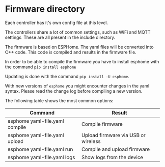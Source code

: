 # Firmware directory
Each controller has it's own config file at this level.

The controllers share a lot of common settings, such as WiFi and MQTT settings. These are all present in the include directory.

The firmware is based on ESPHome. The yaml files will be converted into C++ code. This code is compiled and results in the firmware file.

In order to be able to compile the firmware you have to install esphome with the command `pip install esphome`

Updating is done with the command `pip install -U esphome`.

With new versions of `esphome` you might encounter changes in the yaml syntax. Please read the change log before compiling a new version.

The following table shows the most common options:

| Command | Result|
| ---|---|
| esphome yaml-file.yaml compile | Compile firmware |
| esphome yaml-file.yaml upload | Upload firmware via USB or wireless |
| esphome yaml-file.yaml run | Compile and upload firmware |
| esphome yaml-file.yaml logs | Show logs from the device |
